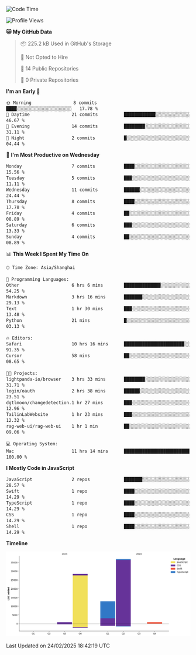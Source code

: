 <!--
**PascalDai/PascalDai** is a ✨ _special_ ✨ repository because its `README.md` (this file) appears on your GitHub profile.

Here are some ideas to get you started:

- 🔭 I’m currently working on ...
- 🌱 I’m currently learning ...
- 👯 I’m looking to collaborate on ...
- 🤔 I’m looking for help with ...
- 💬 Ask me about ...
- 📫 How to reach me: ...
- 😄 Pronouns: ...
- ⚡ Fun fact: ...
-->

<!--START_SECTION:waka-->
![Code Time](http://img.shields.io/badge/Code%20Time-831%20hrs%2012%20mins-blue)

![Profile Views](http://img.shields.io/badge/Profile%20Views-2-blue)

**🐱 My GitHub Data** 

> 📦 225.2 kB Used in GitHub's Storage 
 > 
> 🚫 Not Opted to Hire
 > 
> 📜 14 Public Repositories 
 > 
> 🔑 0 Private Repositories 
 > 
**I'm an Early 🐤** 

```text
🌞 Morning                8 commits           ████░░░░░░░░░░░░░░░░░░░░░   17.78 % 
🌆 Daytime                21 commits          ████████████░░░░░░░░░░░░░   46.67 % 
🌃 Evening                14 commits          ████████░░░░░░░░░░░░░░░░░   31.11 % 
🌙 Night                  2 commits           █░░░░░░░░░░░░░░░░░░░░░░░░   04.44 % 
```
📅 **I'm Most Productive on Wednesday** 

```text
Monday                   7 commits           ████░░░░░░░░░░░░░░░░░░░░░   15.56 % 
Tuesday                  5 commits           ███░░░░░░░░░░░░░░░░░░░░░░   11.11 % 
Wednesday                11 commits          ██████░░░░░░░░░░░░░░░░░░░   24.44 % 
Thursday                 8 commits           ████░░░░░░░░░░░░░░░░░░░░░   17.78 % 
Friday                   4 commits           ██░░░░░░░░░░░░░░░░░░░░░░░   08.89 % 
Saturday                 6 commits           ███░░░░░░░░░░░░░░░░░░░░░░   13.33 % 
Sunday                   4 commits           ██░░░░░░░░░░░░░░░░░░░░░░░   08.89 % 
```


📊 **This Week I Spent My Time On** 

```text
🕑︎ Time Zone: Asia/Shanghai

💬 Programming Languages: 
Other                    6 hrs 6 mins        ██████████████░░░░░░░░░░░   54.25 % 
Markdown                 3 hrs 16 mins       ███████░░░░░░░░░░░░░░░░░░   29.13 % 
Text                     1 hr 30 mins        ███░░░░░░░░░░░░░░░░░░░░░░   13.48 % 
Python                   21 mins             █░░░░░░░░░░░░░░░░░░░░░░░░   03.13 % 

🔥 Editors: 
Safari                   10 hrs 16 mins      ███████████████████████░░   91.35 % 
Cursor                   58 mins             ██░░░░░░░░░░░░░░░░░░░░░░░   08.65 % 

🐱‍💻 Projects: 
lightpanda-io/browser    3 hrs 33 mins       ████████░░░░░░░░░░░░░░░░░   31.71 % 
login/oauth              2 hrs 38 mins       ██████░░░░░░░░░░░░░░░░░░░   23.51 % 
dgtlmoon/changedetection.1 hr 27 mins        ███░░░░░░░░░░░░░░░░░░░░░░   12.96 % 
TailinLabWebsite         1 hr 23 mins        ███░░░░░░░░░░░░░░░░░░░░░░   12.32 % 
rag-web-ui/rag-web-ui    1 hr 1 min          ██░░░░░░░░░░░░░░░░░░░░░░░   09.06 % 

💻 Operating System: 
Mac                      11 hrs 14 mins      █████████████████████████   100.00 % 
```

**I Mostly Code in JavaScript** 

```text
JavaScript               2 repos             ███████░░░░░░░░░░░░░░░░░░   28.57 % 
Swift                    1 repo              ████░░░░░░░░░░░░░░░░░░░░░   14.29 % 
TypeScript               1 repo              ████░░░░░░░░░░░░░░░░░░░░░   14.29 % 
CSS                      1 repo              ████░░░░░░░░░░░░░░░░░░░░░   14.29 % 
Shell                    1 repo              ████░░░░░░░░░░░░░░░░░░░░░   14.29 % 
```



**Timeline**

![Lines of Code chart](https://raw.githubusercontent.com/PascalDai/PascalDai/main/assets/bar_graph.png)


 Last Updated on 24/02/2025 18:42:19 UTC
<!--END_SECTION:waka-->
